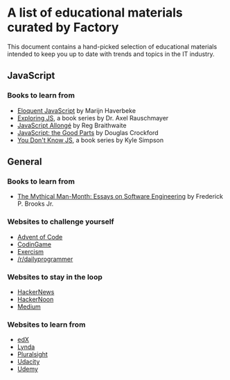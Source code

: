 # A list of educational materials curated by Factory

This document contains a hand-picked selection of educational materials intended to keep you up to date with trends and topics in the IT industry.

## JavaScript

### Books to learn from

* [Eloquent JavaScript](https://eloquentjavascript.net/) by Marijn Haverbeke
* [Exploring JS](http://exploringjs.com/), a book series by Dr. Axel Rauschmayer
* [JavaScript Allongé](https://leanpub.com/javascriptallongesix/read) by Reg Braithwaite
* [JavaScript: the Good Parts](http://shop.oreilly.com/product/9780596517748.do) by Douglas Crockford
* [You Don't Know JS](https://github.com/getify/You-Dont-Know-JS), a book series by Kyle Simpson

## General

### Books to learn from

* [The Mythical Man-Month: Essays on Software Engineering](https://www.amazon.com/Mythical-Man-Month-Software-Engineering-Anniversary/dp/0201835959) by Frederick P. Brooks Jr.

### Websites to challenge yourself

* [Advent of Code](https://adventofcode.com/)
* [CodinGame](https://www.codingame.com)
* [Exercism](http://exercism.io/)
* [/r/dailyprogrammer](https://www.reddit.com/r/dailyprogrammer/)

### Websites to stay in the loop

* [HackerNews](https://news.ycombinator.com/)
* [HackerNoon](https://hackernoon.com/)
* [Medium](https://medium.com/)

### Websites to learn from

* [edX](https://www.edx.org/)
* [Lynda](https://www.lynda.com/)
* [Pluralsight](https://www.pluralsight.com/)
* [Udacity](https://eu.udacity.com/)
* [Udemy](https://www.udemy.com/)
